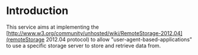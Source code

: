 # Introduction

This service aims at implementing the [http://www.w3.org/community/unhosted/wiki/RemoteStorage-2012.04](remoteStorage 2012.04 protocol) 
to allow "user-agent-based-applications" to use a specific storage server to 
store and retrieve data from. 


